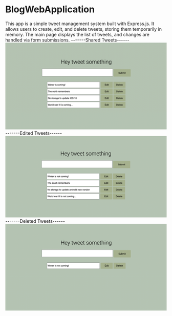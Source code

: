 # BlogWebApplication
This app is a simple tweet management system built with Express.js. It allows users to create, edit, and delete tweets, storing them temporarily in memory. The main page displays the list of tweets, and changes are handled via form submissions.
-------Shared Tweets------
![viewTweet](viewTweet.jpg)
-------Edited Tweets------
![editTweet](editTweet.jpg)
-------Deleted Tweets------
![deleteTweet](deleteTweet.jpg)


